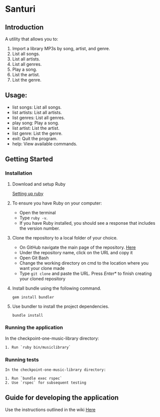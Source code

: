 # Santuri

## Introduction

A utility that allows you to:
   1. Import a library MP3s by song, artist, and genre.
   2. List all songs.
   3. List all artists.
   4. List all genres.
   5. Play a song.
   6. List the artist.
   7. List the genre.

## Usage:

   * list songs: List all songs.
   * list artists: List all artists.
   * list genres: List all genres.
   * play song: Play a song.
   * list artist: List the artist.
   * list genre: List the genre.
   * exit: Quit the program.
   * help: View available commands.

## Getting Started
   
### Installation
   1. Download and setup Ruby

       [Setting up ruby](https://www.ruby-lang.org/en/downloads/)

   2. To ensure you have Ruby on your computer:
       * Open the terminal
       * Type `ruby -v`.
       * If you have Ruby installed, you should see a response that includes the version number.

   3. Clone the repository to a local folder of your choice.
       * On GitHub navigate the main page of the repository. [Here](https://github.com/andela-amagana/checkpoint-one-music-library-)
       * Under the repository name, click on the URL and copy it
       * Open Git Bash
       * Change the working directory on cmd to the location where you want your clone made
       * Type `git clone` and paste the URL. Press *Enter** to finish creating your cloned repository
 
   4. Install bundle using the following command.

       `gem install bundler`

   5. Use bundler to install the project dependencies.

       `bundle install`

### Running the application
   In the checkpoint-one-music-library directory:

    1. Run `ruby bin/musiclibrary`

### Running tests
    In the checkpoint-one-music-library directory:
 
    1. Run `bundle exec rspec`
    2. Use `rspec` for subsequent testing

## Guide for developing the application
Use the instructions outlined in the wiki [Here](https://github.com/andela-amagana/checkpoint-one-music-library-/wiki)
